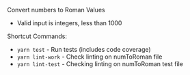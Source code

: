 Convert numbers to Roman Values
- Valid input is integers, less than 1000

Shortcut Commands:
- `yarn test` - Run tests (includes code coverage)
- `yarn lint-work` - Check linting on numToRoman file
- `yarn lint-test` - Checking linting on numToRoman test file

